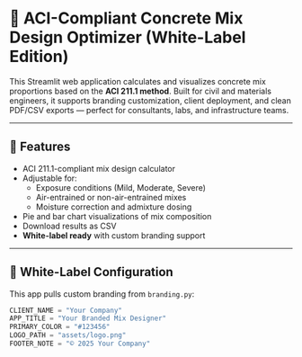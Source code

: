# 🧱 ACI-Compliant Concrete Mix Design Optimizer (White-Label Edition)

This Streamlit web application calculates and visualizes concrete mix proportions based on the **ACI 211.1 method**. Built for civil and materials engineers, it supports branding customization, client deployment, and clean PDF/CSV exports — perfect for consultants, labs, and infrastructure teams.

---

## 🎯 Features
- ACI 211.1-compliant mix design calculator
- Adjustable for:
  - Exposure conditions (Mild, Moderate, Severe)
  - Air-entrained or non-air-entrained mixes
  - Moisture correction and admixture dosing
- Pie and bar chart visualizations of mix composition
- Download results as CSV
- **White-label ready** with custom branding support

---

## 🚀 White-Label Configuration

This app pulls custom branding from `branding.py`:

```python
CLIENT_NAME = "Your Company"
APP_TITLE = "Your Branded Mix Designer"
PRIMARY_COLOR = "#123456"
LOGO_PATH = "assets/logo.png"
FOOTER_NOTE = "© 2025 Your Company"
